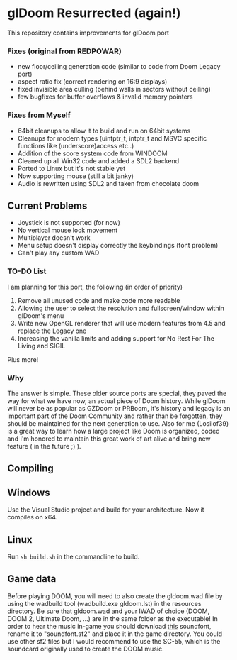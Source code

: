 # glDoom Resurrected (again!)
This repository contains improvements for glDoom port

### Fixes (original from REDPOWAR)
* new floor/ceiling generation code (similar to code from Doom Legacy port)
* aspect ratio fix (correct rendering on 16:9 displays)
* fixed invisible area culling (behind walls in sectors without ceiling)
* few bugfixes for buffer overflows & invalid memory pointers

### Fixes from Myself
* 64bit cleanups to allow it to build and run on 64bit systems
* Cleanups for modern types (uintptr_t, intptr_t and MSVC specific functions like (underscore)access etc..)
* Addition of the score system code from WINDOOM
* Cleaned up all Win32 code and added a SDL2 backend
* Ported to Linux but it's not stable yet
* Now supporting mouse (still a bit janky)
* Audio is rewritten using SDL2 and taken from chocolate doom

## Current Problems
* Joystick is not supported (for now)
* No vertical mouse look movement
* Multiplayer doesn't work
* Menu setup doesn't display correctly the keybindings (font problem)
* Can't play any custom WAD

### TO-DO List
I am planning for this port, the following (in order of priority)

1. Remove all unused code and make code more readable
2. Allowing the user to select the resolution and fullscreen/window within glDoom's menu
3. Write new OpenGL renderer that will use modern features from 4.5 and replace the Legacy one
4. Increasing the vanilla limits and adding support for No Rest For The Living and SIGIL

Plus more!

### Why
The answer is simple. These older source ports are special, they paved the way for what we have now, an actual piece of Doom history. While glDoom will never be as popular as GZDoom or PRBoom, it's history and legacy is an important part of the Doom Community and rather than be forgotten, they should be maintained for the next generation to use. Also for me (Losilof39) is a great way to learn how a large project like Doom is organized, coded and I'm honored to maintain this great work of art alive and bring new feature ( in the future ;) ).

## Compiling

## Windows
Use the Visual Studio project and build for your architecture.
Now it compiles on x64.

## Linux
Run ``` sh build.sh ``` in the commandline to build.

## Game data
Before playing DOOM, you will need to also create the gldoom.wad file by using the wadbuild tool (wadbuild.exe gldoom.lst) in the resources directory.
Be sure that gldoom.wad and your IWAD of choice (DOOM, DOOM 2, Ultimate Doom, ...) are in the same folder as the executable!
In order to hear the music in-game you should download [this](https://archive.org/download/free-soundfonts-sf2-2019-04/SC-55.sf2) soundfont, rename it to "soundfont.sf2" and place it in the game directory. You could use other sf2 files but I would recommend to use the SC-55, which is the soundcard originally used to create the DOOM music.
